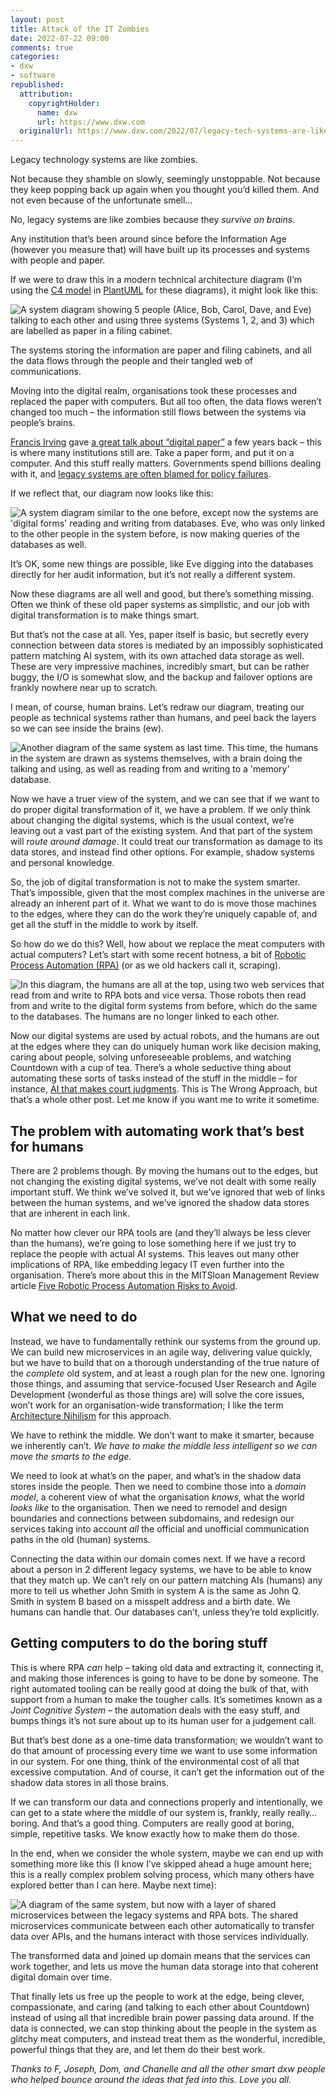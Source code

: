 ```yaml
---
layout: post
title: Attack of the IT Zombies
date: 2022-07-22 09:00
comments: true
categories:
- dxw
- software
republished:
  attribution:
    copyrightHolder:
      name: dxw
      url: https://www.dxw.com
  originalUrl: https://www.dxw.com/2022/07/legacy-tech-systems-are-like-the-walking-dead/
---
```


Legacy technology systems are like zombies.

Not because they shamble on slowly, seemingly unstoppable. Not because they keep popping back up again when you thought you’d killed them. And not even because of the unfortunate smell…

No, legacy systems are like zombies because they _survive on brains_.

Any institution that’s been around since before the Information Age (however you measure that) will have built up its processes and systems with people and paper.

If we were to draw this in a modern technical architecture diagram (I’m using the [C4 model](https://c4model.com/) in [PlantUML](https://www.plantuml.com/) for these diagrams), it might look like this:

![A system diagram showing 5 people (Alice, Bob, Carol, Dave, and Eve) talking to each other and using three systems (Systems 1, 2, and 3) which are labelled as paper in a filing cabinet.](/images/posts/2022-07-22-attack-of-the-it-zombies/image1.png)

The systems storing the information are paper and filing cabinets, and all the data flows through the people and their tangled web of communications.

Moving into the digital realm, organisations took these processes and replaced the paper with computers. But all too often, the data flows weren’t changed too much – the information still flows between the systems via people’s brains.

[Francis Irving](https://www.flourish.org/) gave [a great talk about “digital paper”](https://soundcloud.com/theodi/odi-fridays-burn-the-digital) a few years back – this is where many institutions still are. Take a paper form, and put it on a computer. And this stuff really matters. Governments spend billions dealing with it, and [legacy systems are often blamed for policy failures](https://www.bloomberg.com/news/articles/2022-05-13/sunak-blames-it-systems-for-decision-not-to-raise-uk-benefits).

If we reflect that, our diagram now looks like this:

![A system diagram similar to the one before, except now the systems are 'digital forms' reading and writing from databases. Eve, who was only linked to the other people in the system before, is now making queries of the databases as well.](/images/posts/2022-07-22-attack-of-the-it-zombies/image2.png)

It’s OK, some new things are possible, like Eve digging into the databases directly for her audit information, but it’s not really a different system.

Now these diagrams are all well and good, but there’s something missing. Often we think of these old paper systems as simplistic, and our job with digital transformation is to make things smart.

But that’s not the case at all. Yes, paper itself is basic, but secretly every connection between data stores is mediated by an impossibly sophisticated pattern matching AI system, with its own attached data storage as well. These are very impressive machines, incredibly smart, but can be rather buggy, the I/O is somewhat slow, and the backup and failover options are frankly nowhere near up to scratch.

I mean, of course, human brains. Let’s redraw our diagram, treating our people as technical systems rather than humans, and peel back the layers so we can see inside the brains (ew).

![Another diagram of the same system as last time. This time, the humans in the system are drawn as systems themselves, with a brain doing the talking and using, as well as reading from and writing to a 'memory' database.](/images/posts/2022-07-22-attack-of-the-it-zombies/image3.png)

Now we have a truer view of the system, and we can see that if we want to do proper digital transformation of it, we have a problem. If we only think about changing the digital systems, which is the usual context, we’re leaving out a vast part of the existing system. And that part of the system will _route around damage_. It could treat our transformation as damage to its data stores, and instead find other options. For example, shadow systems and personal knowledge.

So, the job of digital transformation is not to make the system smarter. That’s impossible, given that the most complex machines in the universe are already an inherent part of it. What we want to do is move those machines to the edges, where they can do the work they’re uniquely capable of, and get all the stuff in the middle to work by itself.

So how do we do this? Well, how about we replace the meat computers with actual computers? Let’s start with some recent hotness, a bit of [Robotic Process Automation (RPA)](https://en.wikipedia.org/wiki/Robotic_process_automation) (or as we old hackers call it, scraping).

![In this diagram, the humans are all at the top, using two web services that read from and write to RPA bots and vice versa. Those robots then read from and write to the digital form systems from before, which do the same to the databases. The humans are no longer linked to each other.](/images/posts/2022-07-22-attack-of-the-it-zombies/image4.png)

Now our digital systems are used by actual robots, and the humans are out at the edges where they can do uniquely human work like decision making, caring about people, solving unforeseeable problems, and watching Countdown with a cup of tea. There’s a whole seductive thing about automating these sorts of tasks instead of the stuff in the middle – for instance, [AI that makes court judgments](https://www.theguardian.com/technology/2016/oct/24/artificial-intelligence-judge-university-college-london-computer-scientists). This is The Wrong Approach, but that’s a whole other post. Let me know if you want me to write it sometime.

## The problem with automating work that’s best for humans

There are 2 problems though. By moving the humans out to the edges, but not changing the existing digital systems, we’ve not dealt with some really important stuff. We think we’ve solved it, but we’ve ignored that web of links between the human systems, and we’ve ignored the shadow data stores that are inherent in each link.

No matter how clever our RPA tools are (and they’ll always be less clever than the humans), we’re going to lose something here if we just try to replace the people with actual AI systems. This leaves out many other implications of RPA, like embedding legacy IT even further into the organisation. There’s more about this in the MITSloan Management Review article [Five Robotic Process Automation Risks to Avoid](https://sloanreview.mit.edu/article/five-robotic-process-automation-risks-to-avoid/).

## What we need to do

Instead, we have to fundamentally rethink our systems from the ground up. We can build new microservices in an agile way, delivering value quickly, but we have to build that on a thorough understanding of the true nature of the _complete_ old system, and at least a rough plan for the new one. Ignoring those things, and assuming that service-focused User Research and Agile Development (wonderful as those things are) will solve the core issues, won’t work for an organisation-wide transformation; I like the term [Architecture Nihilism](https://vlfig.me/posts/microservices) for this approach.

We have to rethink the middle. We don’t want to make it smarter, because we inherently can’t. *We have to make the middle less intelligent so we can move the smarts to the edge.*

We need to look at what’s on the paper, and what’s in the shadow data stores inside the people. Then we need to combine those into a _domain model_, a coherent view of what the organisation _knows_, what the world _looks like_ to the organisation. Then we need to remodel and design boundaries and connections between subdomains, and redesign our services taking into account _all_ the official and unofficial communication paths in the old (human) systems.

Connecting the data within our domain comes next. If we have a record about a person in 2 different legacy systems, we have to be able to know that they match up. We can’t rely on our pattern matching AIs (humans) any more to tell us whether John Smith in system A is the same as John Q. Smith in system B based on a misspelt address and a birth date. We humans can handle that. Our databases can’t, unless they’re told explicitly.

## Getting computers to do the boring stuff

This is where RPA _can_ help – taking old data and extracting it, connecting it, and making those inferences is going to have to be done by someone. The right automated tooling can be really good at doing the bulk of that, with support from a human to make the tougher calls. It’s sometimes known as a _Joint Cognitive System_ – the automation deals with the easy stuff, and bumps things it’s not sure about up to its human user for a judgement call.

But that’s best done as a one-time data transformation; we wouldn’t want to do that amount of processing every time we want to use some information in our system. For one thing, think of the environmental cost of all that excessive computation. And of course, it can’t get the information out of the shadow data stores in all those brains.

If we can transform our data and connections properly and intentionally, we can get to a state where the middle of our system is, frankly, really really… boring. And that’s a good thing. Computers are really good at boring, simple, repetitive tasks. We know exactly how to make them do those.

In the end, when we consider the whole system, maybe we can end up with something more like this (I know I’ve skipped ahead a huge amount here; this is a really complex problem solving process, which many others have explored better than I can here. Maybe next time):

![A diagram of the same system, but now with a layer of shared microservices between the legacy systems and RPA bots. The shared microservices communicate between each other automatically to transfer data over APIs, and the humans interact with those services individually.](/images/posts/2022-07-22-attack-of-the-it-zombies/image5.png)

The transformed data and joined up domain means that the services can work together, and lets us move the human data storage into that coherent digital domain over time.

That finally lets us free up the people to work at the edge, being clever, compassionate, and caring (and talking to each other about Countdown) instead of using all that incredible brain power passing data around. If the data is connected, we can stop thinking about the people in the system as glitchy meat computers, and instead treat them as the wonderful, incredible, powerful things that they are, and let them do their best work.

*Thanks to F, Joseph, Dom, and Chanelle and all the other smart dxw people who helped bounce around the ideas that fed into this. Love you all.*

